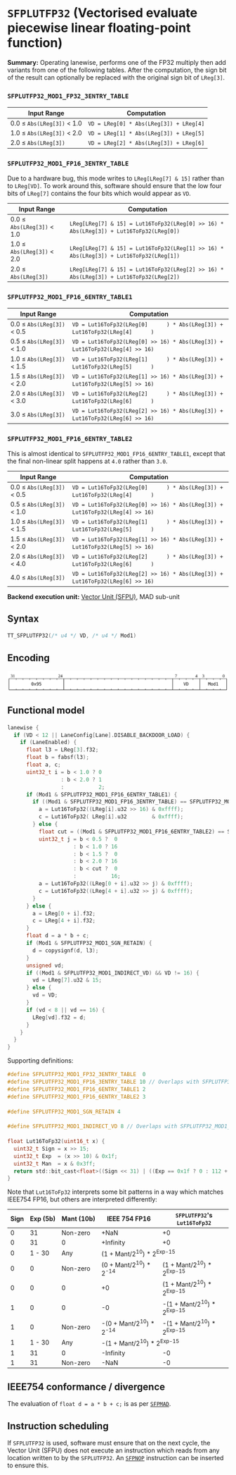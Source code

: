 # `SFPLUTFP32` (Vectorised evaluate piecewise linear floating-point function)

**Summary:** Operating lanewise, performs one of the FP32 multiply then add variants from one of the following tables. After the computation, the sign bit of the result can optionally be replaced with the original sign bit of `LReg[3]`.

### `SFPLUTFP32_MOD1_FP32_3ENTRY_TABLE`

|Input Range|Computation|
|---|---|
|0.0 ≤ `Abs(LReg[3])` < 1.0|`VD = LReg[0] * Abs(LReg[3]) + LReg[4]`|
|1.0 ≤ `Abs(LReg[3])` < 2.0|`VD = LReg[1] * Abs(LReg[3]) + LReg[5]`|
|2.0 ≤ `Abs(LReg[3])`      |`VD = LReg[2] * Abs(LReg[3]) + LReg[6]`|

### `SFPLUTFP32_MOD1_FP16_3ENTRY_TABLE`

Due to a hardware bug, this mode writes to `LReg[LReg[7] & 15]` rather than to `LReg[VD]`. To work around this, software should ensure that the low four bits of `LReg[7]` contains the four bits which would appear as `VD`.

|Input Range|Computation|
|---|---|
|0.0 ≤ `Abs(LReg[3])` < 1.0|`LReg[LReg[7] & 15] = Lut16ToFp32(LReg[0] >> 16) * Abs(LReg[3]) + Lut16ToFp32(LReg[0])`|
|1.0 ≤ `Abs(LReg[3])` < 2.0|`LReg[LReg[7] & 15] = Lut16ToFp32(LReg[1] >> 16) * Abs(LReg[3]) + Lut16ToFp32(LReg[1])`|
|2.0 ≤ `Abs(LReg[3])`      |`LReg[LReg[7] & 15] = Lut16ToFp32(LReg[2] >> 16) * Abs(LReg[3]) + Lut16ToFp32(LReg[2])`|

### `SFPLUTFP32_MOD1_FP16_6ENTRY_TABLE1`

|Input Range|Computation|
|---|---|
|0.0 ≤ `Abs(LReg[3])` < 0.5|`VD = Lut16ToFp32(LReg[0]      ) * Abs(LReg[3]) + Lut16ToFp32(LReg[4]      )`|
|0.5 ≤ `Abs(LReg[3])` < 1.0|`VD = Lut16ToFp32(LReg[0] >> 16) * Abs(LReg[3]) + Lut16ToFp32(LReg[4] >> 16)`|
|1.0 ≤ `Abs(LReg[3])` < 1.5|`VD = Lut16ToFp32(LReg[1]      ) * Abs(LReg[3]) + Lut16ToFp32(LReg[5]      )`|
|1.5 ≤ `Abs(LReg[3])` < 2.0|`VD = Lut16ToFp32(LReg[1] >> 16) * Abs(LReg[3]) + Lut16ToFp32(LReg[5] >> 16)`|
|2.0 ≤ `Abs(LReg[3])` < 3.0|`VD = Lut16ToFp32(LReg[2]      ) * Abs(LReg[3]) + Lut16ToFp32(LReg[6]      )`|
|3.0 ≤ `Abs(LReg[3])`      |`VD = Lut16ToFp32(LReg[2] >> 16) * Abs(LReg[3]) + Lut16ToFp32(LReg[6] >> 16)`|

### `SFPLUTFP32_MOD1_FP16_6ENTRY_TABLE2`

This is almost identical to `SFPLUTFP32_MOD1_FP16_6ENTRY_TABLE1`, except that the final non-linear split happens at `4.0` rather than `3.0`.

|Input Range|Computation|
|---|---|
|0.0 ≤ `Abs(LReg[3])` < 0.5|`VD = Lut16ToFp32(LReg[0]      ) * Abs(LReg[3]) + Lut16ToFp32(LReg[4]      )`|
|0.5 ≤ `Abs(LReg[3])` < 1.0|`VD = Lut16ToFp32(LReg[0] >> 16) * Abs(LReg[3]) + Lut16ToFp32(LReg[4] >> 16)`|
|1.0 ≤ `Abs(LReg[3])` < 1.5|`VD = Lut16ToFp32(LReg[1]      ) * Abs(LReg[3]) + Lut16ToFp32(LReg[5]      )`|
|1.5 ≤ `Abs(LReg[3])` < 2.0|`VD = Lut16ToFp32(LReg[1] >> 16) * Abs(LReg[3]) + Lut16ToFp32(LReg[5] >> 16)`|
|2.0 ≤ `Abs(LReg[3])` < 4.0|`VD = Lut16ToFp32(LReg[2]      ) * Abs(LReg[3]) + Lut16ToFp32(LReg[6]      )`|
|4.0 ≤ `Abs(LReg[3])`      |`VD = Lut16ToFp32(LReg[2] >> 16) * Abs(LReg[3]) + Lut16ToFp32(LReg[6] >> 16)`|

**Backend execution unit:** [Vector Unit (SFPU)](VectorUnit.md), MAD sub-unit

## Syntax

```c
TT_SFPLUTFP32(/* u4 */ VD, /* u4 */ Mod1)
```

## Encoding

![](../../../Diagrams/Out/Bits32_SFPLUTFP32.svg)

## Functional model

```c
lanewise {
  if (VD < 12 || LaneConfig[Lane].DISABLE_BACKDOOR_LOAD) {
    if (LaneEnabled) {
      float l3 = LReg[3].f32;
      float b = fabsf(l3);
      float a, c;
      uint32_t i = b < 1.0 ? 0
                 : b < 2.0 ? 1
                 :           2;
      if (Mod1 & SFPLUTFP32_MOD1_FP16_6ENTRY_TABLE1) {
        if ((Mod1 & SFPLUTFP32_MOD1_FP16_3ENTRY_TABLE) == SFPLUTFP32_MOD1_FP16_3ENTRY_TABLE) {
          a = Lut16ToFp32((LReg[i].u32 >> 16) & 0xffff);
          c = Lut16ToFp32( LReg[i].u32        & 0xffff);
        } else {
          float cut = ((Mod1 & SFPLUTFP32_MOD1_FP16_6ENTRY_TABLE2) == SFPLUTFP32_MOD1_FP16_6ENTRY_TABLE2) ? 4.0 : 3.0;
          uint32_t j = b < 0.5 ?  0
                     : b < 1.0 ? 16
                     : b < 1.5 ?  0
                     : b < 2.0 ? 16
                     : b < cut ?  0
                     :           16;
          a = Lut16ToFp32((LReg[0 + i].u32 >> j) & 0xffff);
          c = Lut16ToFp32((LReg[4 + i].u32 >> j) & 0xffff);
        }
      } else {
        a = LReg[0 + i].f32;
        c = LReg[4 + i].f32;
      }
      float d = a * b + c;
      if (Mod1 & SFPLUTFP32_MOD1_SGN_RETAIN) {
        d = copysignf(d, l3);
      }
      unsigned vd;
      if ((Mod1 & SFPLUTFP32_MOD1_INDIRECT_VD) && VD != 16) {
        vd = LReg[7].u32 & 15;
      } else {
        vd = VD;
      }
      if (vd < 8 || vd == 16) {
        LReg[vd].f32 = d;
      }
    }
  }
}
```

Supporting definitions:
```c
#define SFPLUTFP32_MOD1_FP32_3ENTRY_TABLE  0
#define SFPLUTFP32_MOD1_FP16_3ENTRY_TABLE 10 // Overlaps with SFPLUTFP32_MOD1_INDIRECT_VD!
#define SFPLUTFP32_MOD1_FP16_6ENTRY_TABLE1 2
#define SFPLUTFP32_MOD1_FP16_6ENTRY_TABLE2 3

#define SFPLUTFP32_MOD1_SGN_RETAIN 4

#define SFPLUTFP32_MOD1_INDIRECT_VD 8 // Overlaps with SFPLUTFP32_MOD1_FP16_3ENTRY_TABLE!

float Lut16ToFp32(uint16_t x) {
  uint32_t Sign = x >> 15;
  uint32_t Exp  = (x >> 10) & 0x1f;
  uint32_t Man  = x & 0x3ff;
  return std::bit_cast<float>((Sign << 31) | ((Exp == 0x1f ? 0 : 112 + Exp) << 23) | (Man << 13)); 
}
```

Note that `Lut16ToFp32` interprets some bit patterns in a way which matches IEEE754 FP16, but others are interpreted differently:

<table><thead><tr><th>Sign</th><th>Exp&nbsp;(5b)</th><th>Mant&nbsp;(10b)</th><th>IEEE 754 FP16</th><th><code>SFPLUTFP32</code>'s <code>Lut16ToFp32</code></th></tr></thead>
<tr><td>0</td><td>31</td><td>Non-zero</td><td>+NaN</td><td>+0</td></tr>
<tr><td>0</td><td>31</td><td>0</td><td>+Infinity</td><td>+0</td></tr>
<tr><td>0</td><td>1 - 30</td><td>Any</td><td colspan="2">(1 + Mant/2<sup>10</sup>) * 2<sup>Exp-15</sup></td></tr>
<tr><td>0</td><td>0</td><td>Non-zero</td><td>(0 + Mant/2<sup>10</sup>) * 2<sup>-14</sup></td><td>(1 + Mant/2<sup>10</sup>) * 2<sup>Exp-15</sup></td></tr>
<tr><td>0</td><td>0</td><td>0</td><td>+0</td><td>(1 + Mant/2<sup>10</sup>) * 2<sup>Exp-15</sup></td></tr>
<tr><td>1</td><td>0</td><td>0</td><td>-0</td><td>-(1 + Mant/2<sup>10</sup>) * 2<sup>Exp-15</sup></td></tr>
<tr><td>1</td><td>0</td><td>Non-zero</td><td>-(0 + Mant/2<sup>10</sup>) * 2<sup>-14</sup></td><td>-(1 + Mant/2<sup>10</sup>) * 2<sup>Exp-15</sup></td></tr>
<tr><td>1</td><td>1 - 30</td><td>Any</td><td colspan="2">-(1 + Mant/2<sup>10</sup>) * 2<sup>Exp-15</sup></td></tr>
<tr><td>1</td><td>31</td><td>0</td><td>-Infinity</td><td>-0</td></tr>
<tr><td>1</td><td>31</td><td>Non-zero</td><td>-NaN</td><td>-0</td></tr></table>

## IEEE754 conformance / divergence

The evaluation of `float d = a * b + c;` is as per [`SFPMAD`](SFPMAD.md#ieee754-conformance--divergence).

## Instruction scheduling

If `SFPLUTFP32` is used, software must ensure that on the next cycle, the Vector Unit (SFPU) does not execute an instruction which reads from any location written to by the `SFPLUTFP32`. An [`SFPNOP`](SFPNOP.md) instruction can be inserted to ensure this.
